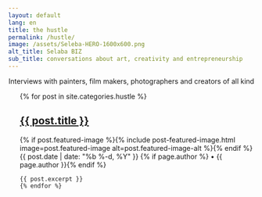 ```yaml
---
layout: default
lang: en
title: the hustle
permalink: /hustle/
image: /assets/Seleba-HERO-1600x600.png
alt_title: Selaba BIZ
sub_title: conversations about art, creativity and entrepreneurship
---
```

<center>Interviews with painters, film makers, photographers and creators of all kind</center>

<ul>
    {% for post in site.categories.hustle %}
    <h2><a href="{{ post.url }}">{{ post.title }}</a></h2>
      {% if post.featured-image %}{% include post-featured-image.html image=post.featured-image alt=post.featured-image-alt %}{% endif %}
      <span class="post-meta">{{ post.date | date: "%b %-d, %Y" }}</span>
    {% if page.author %} •
      <span itemprop="author" itemscope itemtype="http://schema.org/Person"><span itemprop="name">{{ page.author }}</span></span>{% endif %}

    {{ post.excerpt }}
    {% endfor %}
</ul>